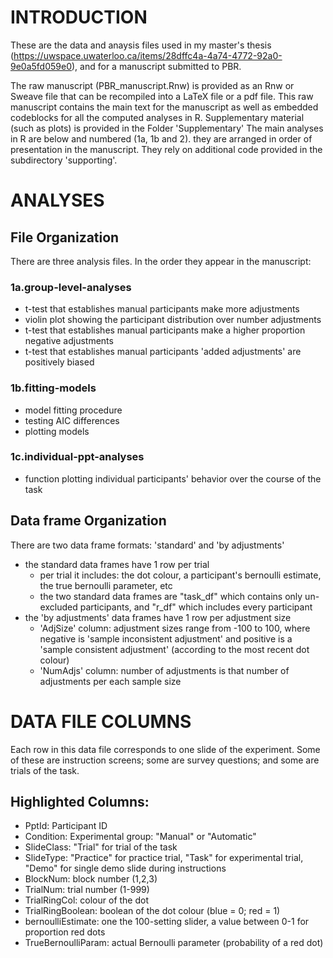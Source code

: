 # INTRODUCTION
These are the data and anaysis files used in my master's thesis (https://uwspace.uwaterloo.ca/items/28dffc4a-4a74-4772-92a0-9e0a5fd059e0), and for a manuscript submitted to PBR.

The raw manuscript (PBR_manuscript.Rnw) is provided as an Rnw or Sweave file that can be recompiled into a LaTeX file or a pdf file.
This raw manuscript contains the main text for the manuscript as well as embedded codeblocks for all the computed analyses in R.
Supplementary material (such as plots) is provided in the Folder 'Supplementary'
The main analyses in R are below and numbered (1a, 1b and 2). they are arranged in order of presentation in the manuscript. They rely on additional code provided in the subdirectory 'supporting'.


# ANALYSES
## File Organization 
There are three analysis files. In the order they appear in the manuscript:
### 1a.group-level-analyses
- t-test that establishes manual participants make more adjustments
- violin plot showing the participant distribution over number adjustments
- t-test that establishes manual participants make a higher proportion negative adjustments
- t-test that establishes manual participants 'added adjustments' are positively biased
### 1b.fitting-models
- model fitting procedure
- testing AIC differences
- plotting models
### 1c.individual-ppt-analyses
- function plotting individual participants' behavior over the course of the task

## Data frame Organization
There are two data frame formats: 'standard' and 'by adjustments' 
- the standard data frames have 1 row per trial
	- per trial it includes: the dot colour, a participant's bernoulli estimate, the true bernoulli parameter, etc
	- the two standard data frames are "task_df" which contains only un-excluded participants, and "r_df" which includes every participant
- the 'by adjustments' data frames have 1 row per adjustment size
	- 'AdjSize' column: adjustment sizes range from -100 to 100, where negative is 'sample inconsistent adjustment' and positive is a 'sample consistent adjustment' (according to the most recent dot colour)
	- 'NumAdjs' column: number of adjustments is that number of adjustments per each sample size

# DATA FILE COLUMNS
Each row in this data file corresponds to one slide of the experiment. Some of these are instruction screens; some are survey questions; and some are trials of the task.
## Highlighted Columns:
- PptId: Participant ID
- Condition: Experimental group: "Manual" or "Automatic"
- SlideClass: "Trial" for trial of the task
- SlideType: "Practice" for practice trial, "Task" for experimental trial, "Demo" for single demo slide during instructions
- BlockNum: block number (1,2,3)
- TrialNum: trial number (1-999)
- TrialRingCol: colour of the dot
- TrialRingBoolean: boolean of the dot colour (blue = 0; red = 1)
- bernoulliEstimate: one the 100-setting slider, a value between 0-1 for proportion red dots
- TrueBernoulliParam: actual Bernoulli parameter (probability of a red dot)